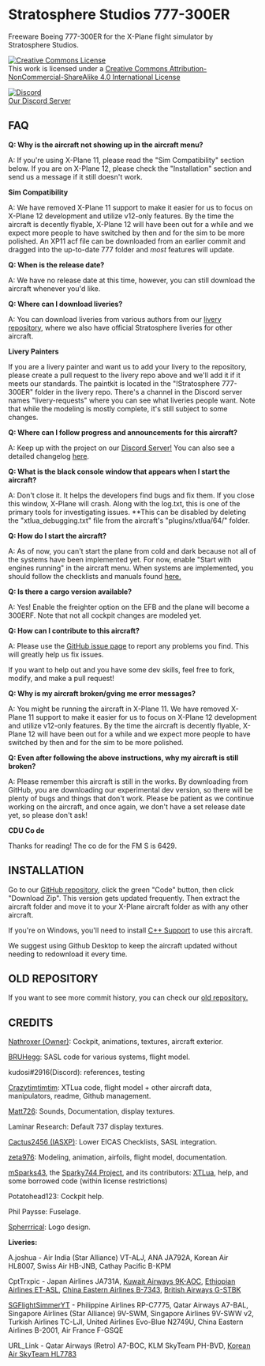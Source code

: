 # Stratosphere Studios 777-300ER
Freeware Boeing 777-300ER for the X-Plane flight simulator by Stratosphere Studios.

<a rel="license" href="http://creativecommons.org/licenses/by-nc-sa/4.0/"><img alt="Creative Commons License" style="border-width:0" src="https://i.creativecommons.org/l/by-nc-sa/4.0/88x31.png" /></a><br />This work is licensed under a <a rel="license" href="http://creativecommons.org/licenses/by-nc-sa/4.0/">Creative Commons Attribution-NonCommercial-ShareAlike 4.0 International License</a>

[![Discord](https://img.shields.io/discord/806746926854176789.svg?label=&logo=discord&logoColor=ffffff&color=7389D8&labelColor=6A7EC2)](https://discord.gg/eU2vWCtmFX)
<br> [Our Discord Server](https://discord.gg/eU2vWCtmFX)

## FAQ

**Q: Why is the aircraft not showing up in the aircraft menu?**

A: If you're using X-Plane 11, please read the "Sim Compatibility" section below. If you are on X-Plane 12, please check the "Installation" section and send us a message if it still doesn't work.

**Sim Compatibility**

A: We have removed X-Plane 11 support to make it easier for us to focus on X-Plane 12 development and utilize v12-only features. By the time the aircraft is decently flyable, X-Plane 12 will have been out for a while and we expect more people to have switched by then and for the sim to be more polished. An XP11 acf file can be downloaded from an earlier commit and dragged into the up-to-date 777 folder and _most_ features will update.

**Q: When is the release date?**

A: We have no release date at this time, however, you can still download the aircraft whenever you'd like.

**Q: Where can I download liveries?**

A: You can download liveries from various authors from our [livery repository](https://github.com/Stratosphere-Studios/Stratosphere-Liveries), where we also have official Stratosphere liveries for other aircraft.

**Livery Painters**

If you are a livery painter and want us to add your livery to the repository, please create a pull request to the livery repo above and we'll add it if it meets our standards. The paintkit is located in the "!Stratosphere 777-300ER" folder in the livery repo. There's a channel in the Discord server names "livery-requests" where you can see what liveries people want. Note that while the modeling is mostly complete, it's still subject to some changes.

**Q: Where can I follow progress and announcements for this aircraft?**

A: Keep up with the project on our [Discord Server!](https://discord.gg/s25sxgwMRt) You can also see a detailed changelog [here](https://github.com/Stratosphere-Studios/777/commits/main).

**Q: What is the black console window that appears when I start the aircraft?**

A: Don't close it. It helps the developers find bugs and fix them. If you close this window, X-Plane will crash. Along with the log.txt, this is one of the primary tools for investigating issues. **This can be disabled by deleting the "xtlua_debugging.txt" file from the aircraft's "plugins/xtlua/64/" folder.

**Q: How do I start the aircraft?**

A: As of now, you can't start the plane from cold and dark because not all of the systems have been implemented yet. For now, enable "Start with engines running" in the aircraft menu. When systems are implemented, you should follow the checklists and manuals found [here.](https://github.com/Stratosphere-Studios/777/tree/main/Documentation)

**Q: Is there a cargo version available?**

A: Yes! Enable the freighter option on the EFB and the plane will become a 300ERF. Note that not all cockpit changes are modeled yet.

**Q: How can I contribute to this aircraft?**

A: Please use the [GitHub issue page](https://github.com/Stratosphere-Studios/777/issues) to report any problems you find. This will greatly help us fix issues.

If you want to help out and you have some dev skills, feel free to fork, modify, and make a pull request!

**Q: Why is my aircraft broken/gving me error messages?**

A: You might be running the aircraft in X-Plane 11. We have removed X-Plane 11 support to make it easier for us to focus on X-Plane 12 development and utilize v12-only features. By the time the aircraft is decently flyable, X-Plane 12 will have been out for a while and we expect more people to have switched by then and for the sim to be more polished.

**Q: Even after following the above instructions, why my aircraft is still broken?**

A: Please remember this aircraft is still in the works. By downloading from GitHub, you are downloading our experimental dev version, so there will be plenty of bugs and things that don't work. Please be patient as we continue working on the aircraft, and once again, we don't have a set release date yet, so please don't ask!

**CDU Co de**

Thanks for reading! The co de for the FM S is 6429.

## INSTALLATION
Go to our [GitHub repository](https://github.com/Stratosphere-Studios/777-300ER), click the green "Code" button, then click "Download Zip". This version gets updated frequently.
Then extract the aircraft folder and move it to your X-Plane aircraft folder as with any other aircraft.

If you're on Windows, you'll need to install [C++ Support](https://aka.ms/vs/16/release/vc_redist.x64.exe) to use this aircraft.

We suggest using Github Desktop to keep the aircraft updated without needing to redownload it every time.

## OLD REPOSITORY
If you want to see more commit history, you can check our [old repository.](https://github.com/StratosphereStudios/777)

## CREDITS
[Nathroxer (Owner)](https://github.com/nathroxer): Cockpit, animations, textures, aircraft exterior.

[BRUHegg](https://github.com/BRUHegg): SASL code for various systems, flight model.

kudosi#2916(Discord): references, testing

[Crazytimtimtim](https://github.com/crazytimtimtim): XTLua code, flight model + other aircraft data, manipulators, readme, Github management.

[Matt726](https://github.com/Matt726-S): Sounds, Documentation, display textures.

Laminar Research: Default 737 display textures.

[Cactus2456 (IASXP)](https://github.com/IASXP): Lower EICAS Checklists, SASL integration.

[zeta976](https://github.com/zeta976): Modeling, animation, airfoils, flight model, documentation.

[mSparks43](https://github.com/msparks43/), the [Sparky744 Project](https://github.com/mSparks43/747-400), and its contributors: [XTLua](https://github.com/mSparks43/XTLua), help, and some borrowed code (within license restrictions)

Potatohead123: Cockpit help.

Phil Paysse: Fuselage.

[Spherrrical](https://github.com/Spherrrical/): Logo design.

**Liveries:**

A.joshua - Air India (Star Alliance) VT-ALJ, ANA JA792A, Korean Air HL8007, Swiss Air HB-JNB, Cathay Pacific B-KPM

CptTrxpic - Japan Airlines JA731A, [Kuwait Airways 9K-AOC](https://forums.x-plane.org/index.php?/files/file/80509-kuwait-airways-9k-aoc-stratosphere-b777-300er/), [Ethiopian Airlines ET-ASL](https://forums.x-plane.org/index.php?/files/file/80486-ethiopian-airlines-et-asl-stratosphere-b777-300er/), [China Eastern Airlines B-7343](https://forums.x-plane.org/index.php?/files/file/80495-china-eastern-airlines-b-7343-stratosphere-studios-b777-300er/), [British Airways G-STBK](https://forums.x-plane.org/index.php?/files/file/80530-british-airways-g-stbk-stratosphere-studios-b777-300er/)

[SGFlightSimmerYT](https://github.com/SGFlightSimmerYT) - Philippine Airlines RP-C7775, Qatar Airways A7-BAL, Singapore Airlines (Star Alliance) 9V-SWM, Singapore Airlines 9V-SWW v2, Turkish Airlines TC-LJI, United Airlines Evo-Blue N2749U, China Eastern Airlines B-2001, Air France F-GSQE

URL_Link - Qatar Airways (Retro) A7-BOC, KLM SkyTeam PH-BVD, [Korean Air SkyTeam HL7783](https://forums.x-plane.org/index.php?/files/file/79712-korean-air-skyteam-hl7783-livery-for-freeware-stratosphere-777-300er/)
